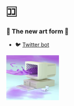 # 🈁
### 🦇 The new art form 👋
- 🐦 [Twitter bot] 
<!--
- 🧣 [Mobami help network]
- 🧱 [Blockchain visualization] 
-->
<img src="https://raw.githubusercontent.com/Steve0929/Steve0929/master/pc.gif"  width="140px" height="120px" >

[Twitter bot]: https://twitter.com/SomeBitBot
[Mobami help network]: https://mobami.tech
[Blockchain visualization]: https://interactive-blockchain.herokuapp.com
<!--
**Steve0929/Steve0929** is a ✨ _special_ ✨ repository because its `README.md` (this file) appears on your GitHub profile.

Here are some ideas to get you started:

- 🔭 I’m currently working on ...
- 🌱 I’m currently learning ...
- 👯 I’m looking to collaborate on ...
- 🤔 I’m looking for help with ...
- 💬 Ask me about ...
- 📫 How to reach me: ...
- 😄 Pronouns: ...
- ⚡ Fun fact: ...
-->
